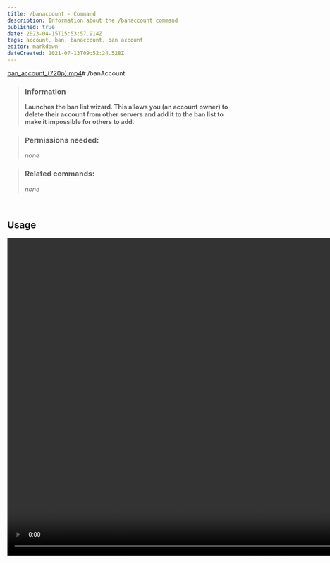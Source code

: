```yaml
---
title: /banaccount - Command
description: Information about the /banaccount command
published: true
date: 2023-04-15T15:53:57.914Z
tags: account, ban, banaccount, ban account
editor: markdown
dateCreated: 2021-07-13T09:52:24.528Z
---
```


[ban_account_(720p).mp4](/ban_account_(720p).mp4)# /banAccount

> ### Information
> 
> **Launches the ban list wizard. This allows you (an account owner) to delete their account from other servers and add it to the ban list to make it impossible for others to add.**

> ### Permissions needed:
> 
> *none*

> ### Related commands:
> 
> *none*

<br>

## Usage

<video width="1280" height="720" controls>
 <source src="/ban_account_(720p).mp4" type="video/mp4">
</video>